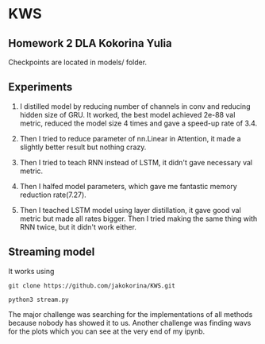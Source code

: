 # KWS

## Homework 2 DLA Kokorina Yulia

Checkpoints are located in models/ folder.

## Experiments
1.  I distilled model by reducing number of channels in conv and reducing hidden size of GRU. It worked, the best model achieved 2e-88 val metric, reduced the model size 4 times and gave a speed-up rate of 3.4.

2. Then I tried to reduce parameter of nn.Linear in Attention, it made a slightly better result but nothing crazy.

3. Then I tried to teach RNN instead of LSTM, it didn't gave necessary val metric.

3. Then I halfed model parameters, which gave me fantastic memory reduction rate(7.27).

4. Then I teached LSTM model using layer distillation, it gave good val metric but made all rates bigger. Then I tried making the same thing with RNN twice, but it didn't work either.

## Streaming model

It works using 

```
git clone https://github.com/jakokorina/KWS.git

python3 stream.py
```

The major challenge was searching for the implementations of all methods because nobody has showed it to us. Another challenge was finding wavs for the plots which you can see at the very end of my ipynb.
